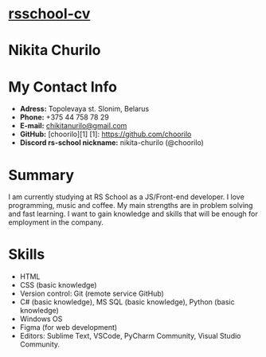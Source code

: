 # [rsschool-cv][def]
[def]: https://choorilo.github.io/rsschool-cv/cv

# Nikita Churilo

# My Contact Info
* **Adress:** Topolevaya st. Slonim, Belarus
* **Phone:** +375 44 758 78 29
* **E-mail:** chikitanurilo@gmail.com
* **GitHub:** [choorilo][1]
[1]: https://github.com/choorilo
* **Discord rs-school nickname:** nikita-churilo (@choorilo)

# Summary
I am currently studying at RS School as a JS/Front-end developer. I love programming, music and coffee. My main strengths are in problem solving and fast learning. I want to gain knowledge and skills that will be enough for employment in the company.

# Skills
* HTML
* CSS (basic knowledge)
* Version control: Git (remote service GitHub)
* С# (basic knowledge), MS SQL (basic knowledge), Python (basic knowledge)
* Windows OS
* Figma (for web development)
* Editors: Sublime Text, VSCode, PyCharm Community, Visual Studio Community.